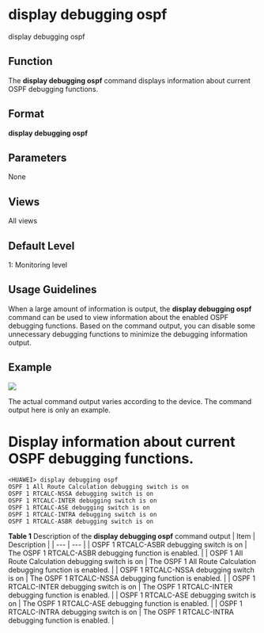 display debugging ospf
======================

display debugging ospf

Function
--------



The **display debugging ospf** command displays information about current OSPF debugging functions.




Format
------

**display debugging ospf**


Parameters
----------

None

Views
-----

All views


Default Level
-------------

1: Monitoring level


Usage Guidelines
----------------

When a large amount of information is output, the **display debugging ospf** command can be used to view information about the enabled OSPF debugging functions. Based on the command output, you can disable some unnecessary debugging functions to minimize the debugging information output.


Example
-------

![](../public_sys-resources/note_3.0-en-us.png) 

The actual command output varies according to the device. The command output here is only an example.


# Display information about current OSPF debugging functions.
```
<HUAWEI> display debugging ospf
OSPF 1 All Route Calculation debugging switch is on 
OSPF 1 RTCALC-NSSA debugging switch is on 
OSPF 1 RTCALC-INTER debugging switch is on 
OSPF 1 RTCALC-ASE debugging switch is on 
OSPF 1 RTCALC-INTRA debugging switch is on 
OSPF 1 RTCALC-ASBR debugging switch is on

```

**Table 1** Description of the **display debugging ospf** command output
| Item | Description |
| --- | --- |
| OSPF 1 RTCALC-ASBR debugging switch is on | The OSPF 1 RTCALC-ASBR debugging function is enabled. |
| OSPF 1 All Route Calculation debugging switch is on | The OSPF 1 All Route Calculation debugging function is enabled. |
| OSPF 1 RTCALC-NSSA debugging switch is on | The OSPF 1 RTCALC-NSSA debugging function is enabled. |
| OSPF 1 RTCALC-INTER debugging switch is on | The OSPF 1 RTCALC-INTER debugging function is enabled. |
| OSPF 1 RTCALC-ASE debugging switch is on | The OSPF 1 RTCALC-ASE debugging function is enabled. |
| OSPF 1 RTCALC-INTRA debugging switch is on | The OSPF 1 RTCALC-INTRA debugging function is enabled. |
